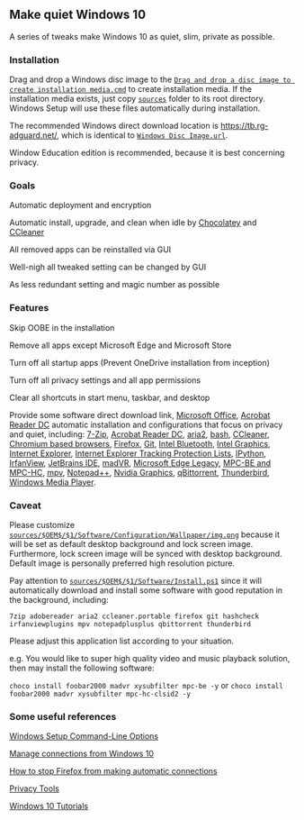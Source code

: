 ## Make quiet Windows 10

A series of tweaks make Windows 10 as quiet, slim, private as possible.

### Installation

Drag and drop a Windows disc image to the
[`Drag and drop a disc image to create installation media.cmd`](https://github.com/msoxzw/quiet-windows-10/blob/master/Drag%20and%20drop%20a%20disc%20image%20to%20create%20installation%20media.cmd)
to create installation media. If the installation media exists, just copy
[`sources`](https://github.com/msoxzw/quiet-windows-10/tree/master/sources)
folder to its root directory. Windows Setup will use these files automatically during installation.

The recommended Windows direct download location is https://tb.rg-adguard.net/, which is identical to
[`Windows Disc Image.url`](https://github.com/msoxzw/quiet-windows-10/blob/master/Windows%20Disc%20Image.url).

Window Education edition is recommended, because it is best concerning privacy.

### Goals

Automatic deployment and encryption

Automatic install, upgrade, and clean when idle by
[Chocolatey](https://chocolatey.org/) and [CCleaner](https://www.ccleaner.com/)

All removed apps can be reinstalled via GUI

Well-nigh all tweaked setting can be changed by GUI

As less redundant setting and magic number as possible

### Features

Skip OOBE in the installation

Remove all apps except Microsoft Edge and Microsoft Store

Turn off all startup apps (Prevent OneDrive installation from inception)

Turn off all privacy settings and all app permissions

Clear all shortcuts in start menu, taskbar, and desktop

Provide some software direct download link, [Microsoft Office](https://github.com/msoxzw/quiet-windows-10/blob/master/sources/%24OEM%24/%241/Software/Microsoft/Office),
[Acrobat Reader DC](https://github.com/msoxzw/quiet-windows-10/blob/master/sources/%24OEM%24/%241/Software/Adobe/Reader)
automatic installation and configurations that focus on privacy and quiet, including:
[7-Zip](https://github.com/msoxzw/quiet-windows-10/blob/master/sources/%24OEM%24/%241/Software/Configuration/Registry/7-Zip.reg),
[Acrobat Reader DC](https://github.com/msoxzw/quiet-windows-10/blob/master/sources/%24OEM%24/%241/Software/Configuration/Registry/Acrobat%20Reader%20DC.reg),
[aria2](https://github.com/msoxzw/quiet-windows-10/blob/master/sources/%24OEM%24/%241/Software/Configuration/Files/USERPROFILE/.aria2),
[bash](https://github.com/msoxzw/quiet-windows-10/blob/master/sources/%24OEM%24/%241/Software/Configuration/Files/USERPROFILE/.bash_profile),
[CCleaner](https://github.com/msoxzw/quiet-windows-10/blob/master/sources/%24OEM%24/%241/Software/Configuration/Registry/CCleaner.reg),
[Chromium based browsers](https://github.com/msoxzw/quiet-windows-10/blob/master/sources/%24OEM%24/%241/Software/Chromium),
[Firefox](https://github.com/msoxzw/quiet-windows-10/blob/master/sources/%24OEM%24/%241/Software/Mozilla),
[Git](https://github.com/msoxzw/quiet-windows-10/blob/master/sources/%24OEM%24/%241/Software/Configuration/Registry/System/Git.reg),
[Intel Bluetooth](https://github.com/msoxzw/quiet-windows-10/blob/master/sources/%24OEM%24/%241/Software/Configuration/Registry/Specific/Intel%20Bluetooth.reg),
[Intel Graphics](https://github.com/msoxzw/quiet-windows-10/blob/master/sources/%24OEM%24/%241/Software/Configuration/Registry/Specific/Intel%20Graphics.reg),
[Internet Explorer](https://github.com/msoxzw/quiet-windows-10/blob/master/sources/%24OEM%24/%241/Software/Configuration/Registry/Internet%20Explorer.reg),
[Internet Explorer Tracking Protection Lists](https://github.com/msoxzw/quiet-windows-10/tree/master/sources/%24OEM%24/%241/Software/Microsoft/Internet%20Explorer),
[IPython](https://github.com/msoxzw/quiet-windows-10/blob/master/sources/%24OEM%24/%241/Software/Configuration/Files/USERPROFILE/.ipython),
[IrfanView](https://github.com/msoxzw/quiet-windows-10/blob/master/sources/%24OEM%24/%241/Software/Configuration/Files/AppData/IrfanView),
[JetBrains IDE](https://github.com/msoxzw/quiet-windows-10/blob/master/sources/%24OEM%24/%241/Software/Configuration/Files/USERPROFILE/.idea),
[madVR](https://github.com/msoxzw/quiet-windows-10/blob/master/sources/%24OEM%24/%241/Software/Configuration/settings.bin),
[Microsoft Edge Legacy](https://github.com/msoxzw/quiet-windows-10/blob/master/sources/%24OEM%24/%241/Software/Configuration/Registry/Microsoft%20Edge.reg),
[MPC-BE and MPC-HC](https://github.com/msoxzw/quiet-windows-10/blob/master/sources/%24OEM%24/%241/Software/Configuration/Media%20Player%20Classic.reg),
[mpv](https://github.com/msoxzw/quiet-windows-10/blob/master/sources/%24OEM%24/%241/Software/Configuration/Files/AppData/mpv),
[Notepad++](https://github.com/msoxzw/quiet-windows-10/blob/master/sources/%24OEM%24/%241/Software/Configuration/Files/AppData/Notepad++),
[Nvidia Graphics](https://github.com/msoxzw/quiet-windows-10/blob/master/sources/%24OEM%24/%241/Software/Configuration/Registry/Specific/Nvidia%20Graphics.reg),
[qBittorrent](https://github.com/msoxzw/quiet-windows-10/blob/master/sources/%24OEM%24/%241/Software/Configuration/Files/AppData/qBittorrent),
[Thunderbird](https://github.com/msoxzw/quiet-windows-10/blob/master/sources/%24OEM%24/%241/Software/Mozilla),
[Windows Media Player](https://github.com/msoxzw/quiet-windows-10/blob/master/sources/%24OEM%24/%241/Software/Configuration/Registry/Windows%20Media%20Player.reg).

### Caveat

Please customize [`sources/$OEM$/$1/Software/Configuration/Wallpaper/img.png`](https://github.com/msoxzw/quiet-windows-10/blob/master/sources/%24OEM%24/%241/Software/Configuration/Wallpaper/img.png)
because it will be set as default desktop background and lock screen image. Furthermore, lock screen image
will be synced with desktop background. Default image is personally preferred high resolution picture.

Pay attention to [`sources/$OEM$/$1/Software/Install.ps1`](https://github.com/msoxzw/quiet-windows-10/blob/master/sources/%24OEM%24/%241/Software/Packages.txt)
since it will automatically download and install some software with good reputation in the background, including:

`7zip adobereader aria2 ccleaner.portable firefox git hashcheck irfanviewplugins mpv notepadplusplus qbittorrent thunderbird`

Please adjust this application list according to your situation.

e.g. You would like to super high quality video and music playback solution, 
then may install the following software:

`choco install foobar2000 madvr xysubfilter mpc-be -y` or `choco install foobar2000 madvr xysubfilter mpc-hc-clsid2 -y`

### Some useful references

[Windows Setup Command-Line Options](https://docs.microsoft.com/windows-hardware/manufacture/desktop/windows-setup-command-line-options#15)

[Manage connections from Windows 10](https://docs.microsoft.com/windows/privacy/manage-connections-from-windows-operating-system-components-to-microsoft-services)

[How to stop Firefox from making automatic connections](https://support.mozilla.org/kb/how-stop-firefox-making-automatic-connections)

[Privacy Tools](https://www.privacytools.io/)

[Windows 10 Tutorials](https://www.tenforums.com/tutorials/)

